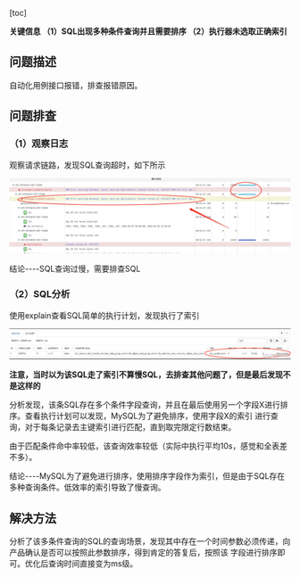 
[toc]

**关键信息 （1）SQL出现多种条件查询并且需要排序 （2）执行器未选取正确索引**

## 问题描述

自动化用例接口报错，排查报错原因。

## 问题排查

### （1）观察日志

观察请求链路，发现SQL查询超时，如下所示


![查询超时.png](./image/查询超时.png)

结论----SQL查询过慢，需要排查SQL

### （2）SQL分析

使用explain查看SQL简单的执行计划，发现执行了索引


![explainSQL.png](./image/explain结果.png)

**注意，当时以为该SQL走了索引不算慢SQL，去排查其他问题了，但是最后发现不是这样的**

分析发现，该条SQL存在多个条件字段查询，并且在最后使用另一个字段X进行排序。查看执行计划可以发现，MySQL为了避免排序，使用字段X的索引
进行查询，对于每条记录去主键索引进行匹配，直到取完限定行数结束。

由于匹配条件命中率较低，该查询效率较低（实际中执行平均10s，感觉和全表差不多）。

结论----MySQL为了避免进行排序，使用排序字段作为索引，但是由于SQL存在多种查询条件。低效率的索引导致了慢查询。

## 解决方法

分析了该多条件查询的SQL的查询场景，发现其中存在一个时间参数必须传递，向产品确认是否可以按照此参数排序，得到肯定的答复后，按照该
字段进行排序即可。优化后查询时间直接变为ms级。
